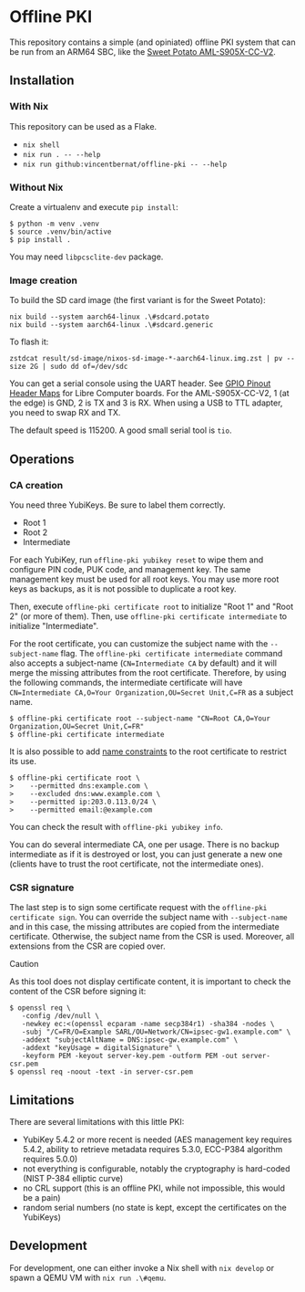 # Offline PKI

This repository contains a simple (and opiniated) offline PKI system that can be
run from an ARM64 SBC, like the [Sweet Potato AML-S905X-CC-V2][potato].

[potato]: https://libre.computer/products/aml-s905x-cc-v2/

## Installation

### With Nix

This repository can be used as a Flake.

- `nix shell`
- `nix run . -- --help`
- `nix run github:vincentbernat/offline-pki -- --help`

### Without Nix

Create a virtualenv and execute `pip install`:

```console
$ python -m venv .venv
$ source .venv/bin/active
$ pip install .
```

You may need `libpcsclite-dev` package.

### Image creation

To build the SD card image (the first variant is for the Sweet Potato):

```shell
nix build --system aarch64-linux .\#sdcard.potato
nix build --system aarch64-linux .\#sdcard.generic
```

To flash it:

```shell
zstdcat result/sd-image/nixos-sd-image-*-aarch64-linux.img.zst | pv --size 2G | sudo dd of=/dev/sdc
```

You can get a serial console using the UART header. See [GPIO Pinout Header
Maps][] for Libre Computer boards. For the AML-S905X-CC-V2, 1 (at the edge) is
GND, 2 is TX and 3 is RX. When using a USB to TTL adapter, you need to swap RX
and TX.

The default speed is 115200. A good small serial tool is `tio`.

[gpio pinout header maps]: https://hub.libre.computer/t/gpio-pinout-header-maps-and-wiring-tool-for-libre-computer-boards/28

## Operations

### CA creation

You need three YubiKeys. Be sure to label them correctly.

 - Root 1
 - Root 2
 - Intermediate
 
For each YubiKey, run `offline-pki yubikey reset` to wipe them and configure PIN code,
PUK code, and management key. The same management key must be used for all root
keys. You may use more root keys as backups, as it is not possible to duplicate
a root key.

Then, execute `offline-pki certificate root` to initialize "Root 1" and "Root 2" (or
more of them). Then, use `offline-pki certificate intermediate` to initialize
"Intermediate".

For the root certificate, you can customize the subject name with the
`--subject-name` flag. The `offline-pki certificate intermediate` command also accepts a
subject-name (`CN=Intermediate CA` by default) and it will merge the missing
attributes from the root certificate. Therefore, by using the following
commands, the intermediate certificate will have `CN=Intermediate CA,O=Your
Organization,OU=Secret Unit,C=FR` as a subject name.

```console
$ offline-pki certificate root --subject-name "CN=Root CA,O=Your Organization,OU=Secret Unit,C=FR"
$ offline-pki certificate intermediate
```

It is also possible to add [name constraints][] to the root certificate to restrict its use.

```console
$ offline-pki certificate root \
>    --permitted dns:example.com \
>    --excluded dns:www.example.com \
>    --permitted ip:203.0.113.0/24 \
>    --permitted email:@example.com
```

You can check the result with `offline-pki yubikey info`.

You can do several intermediate CA, one per usage. There is no backup
intermediate as if it is destroyed or lost, you can just generate a new one
(clients have to trust the root certificate, not the intermediate ones).

[name constraints]: https://www.sysadmins.lv/blog-en/x509-name-constraints-certificate-extension-all-you-should-know.aspx

### CSR signature

The last step is to sign some certificate request with the `offline-pki certificate
sign`. You can override the subject name with `--subject-name` and in this case,
the missing attributes are copied from the intermediate certificate. Otherwise,
the subject name from the CSR is used. Moreover, all extensions from the CSR are
copied over.

> [!CAUTION]
> As this tool does not display certificate content, it is important to check
> the content of the CSR before signing it:

```console
$ openssl req \
   -config /dev/null \
   -newkey ec:<(openssl ecparam -name secp384r1) -sha384 -nodes \
   -subj "/C=FR/O=Example SARL/OU=Network/CN=ipsec-gw1.example.com" \
   -addext "subjectAltName = DNS:ipsec-gw.example.com" \
   -addext "keyUsage = digitalSignature" \
   -keyform PEM -keyout server-key.pem -outform PEM -out server-csr.pem
$ openssl req -noout -text -in server-csr.pem
```

## Limitations

There are several limitations with this little PKI:

- YubiKey 5.4.2 or more recent is needed (AES management key requires 5.4.2,
  ability to retrieve metadata requires 5.3.0, ECC-P384 algorithm requires
  5.0.0)
- not everything is configurable, notably the cryptography is hard-coded (NIST P-384 elliptic curve)
- no CRL support (this is an offline PKI, while not impossible, this would be a pain)
- random serial numbers (no state is kept, except the certificates on the YubiKeys)

## Development

For development, one can either invoke a Nix shell with `nix develop` or spawn a
QEMU VM with `nix run .\#qemu`.
